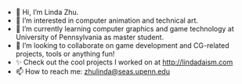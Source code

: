 - 👋 Hi, I’m Linda Zhu.
- 👀 I’m interested in computer animation and technical art.
- 🌱 I’m currently learning computer graphics and game technology at University of Pennsylvania as master student.
- 💞️ I’m looking to collaborate on game development and CG-related projects, tools or anything fun!
- ✨ Check out the cool projects I worked on at http://lindadaism.com
- 📫 How to reach me: zhulinda@seas.upenn.edu

<!---
LinDadaism/LinDadaism is a ✨ special ✨ repository because its `README.md` (this file) appears on your GitHub profile.
You can click the Preview link to take a look at your changes.
--->

